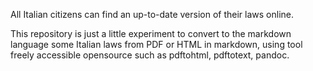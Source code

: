 All Italian citizens can find an up-to-date version of their laws online.

This repository is just a little experiment to convert to the markdown language 
some Italian laws from PDF or HTML in markdown, using tool freely accessible 
opensource such as pdftohtml, pdftotext, pandoc.
